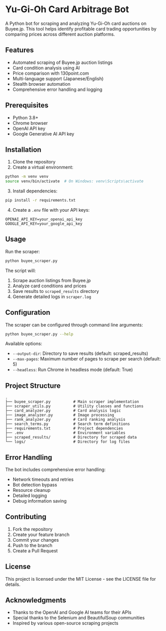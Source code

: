 # Yu-Gi-Oh Card Arbitrage Bot

A Python bot for scraping and analyzing Yu-Gi-Oh card auctions on Buyee.jp. This tool helps identify profitable card trading opportunities by comparing prices across different auction platforms.

## Features

- Automated scraping of Buyee.jp auction listings
- Card condition analysis using AI
- Price comparison with 130point.com
- Multi-language support (Japanese/English)
- Stealth browser automation
- Comprehensive error handling and logging

## Prerequisites

- Python 3.8+
- Chrome browser
- OpenAI API key
- Google Generative AI API key

## Installation

1. Clone the repository
2. Create a virtual environment:
```bash
python -m venv venv
source venv/bin/activate  # On Windows: venv\Scripts\activate
```

3. Install dependencies:
```bash
pip install -r requirements.txt
```

4. Create a `.env` file with your API keys:
```
OPENAI_API_KEY=your_openai_api_key
GOOGLE_API_KEY=your_google_api_key
```

## Usage

Run the scraper:
```bash
python buyee_scraper.py
```

The script will:
1. Scrape auction listings from Buyee.jp
2. Analyze card conditions and prices
3. Save results to `scraped_results` directory
4. Generate detailed logs in `scraper.log`

## Configuration

The scraper can be configured through command line arguments:

```bash
python buyee_scraper.py --help
```

Available options:
- `--output-dir`: Directory to save results (default: scraped_results)
- `--max-pages`: Maximum number of pages to scrape per search (default: 5)
- `--headless`: Run Chrome in headless mode (default: True)

## Project Structure

```
.
├── buyee_scraper.py          # Main scraper implementation
├── scraper_utils.py          # Utility classes and functions
├── card_analyzer.py          # Card analysis logic
├── image_analyzer.py         # Image processing
├── rank_analyzer.py          # Card ranking analysis
├── search_terms.py           # Search term definitions
├── requirements.txt          # Project dependencies
├── .env                      # Environment variables
├── scraped_results/          # Directory for scraped data
└── logs/                     # Directory for log files
```

## Error Handling

The bot includes comprehensive error handling:
- Network timeouts and retries
- Bot detection bypass
- Resource cleanup
- Detailed logging
- Debug information saving

## Contributing

1. Fork the repository
2. Create your feature branch
3. Commit your changes
4. Push to the branch
5. Create a Pull Request

## License

This project is licensed under the MIT License - see the LICENSE file for details.

## Acknowledgments

- Thanks to the OpenAI and Google AI teams for their APIs
- Special thanks to the Selenium and BeautifulSoup communities
- Inspired by various open-source scraping projects
